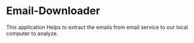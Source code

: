 # Email-Downloader
This application Helps to extract the emails from email service to our local computer to analyze.
